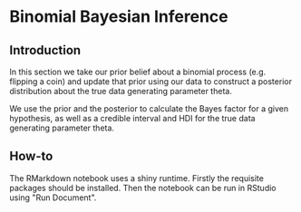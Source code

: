 # Binomial Bayesian Inference

## Introduction

In this section we take our prior belief about a binomial process
(e.g. flipping a coin) and update that prior using our data
to construct a posterior distribution about the true data
generating parameter theta.

We use the prior and the posterior to calculate the Bayes factor
for a given hypothesis, as well as a credible interval and HDI
for the true data generating parameter theta.

## How-to

The RMarkdown notebook uses a shiny runtime. Firstly the requisite
packages should be installed. Then the notebook can be run in
RStudio using "Run Document".